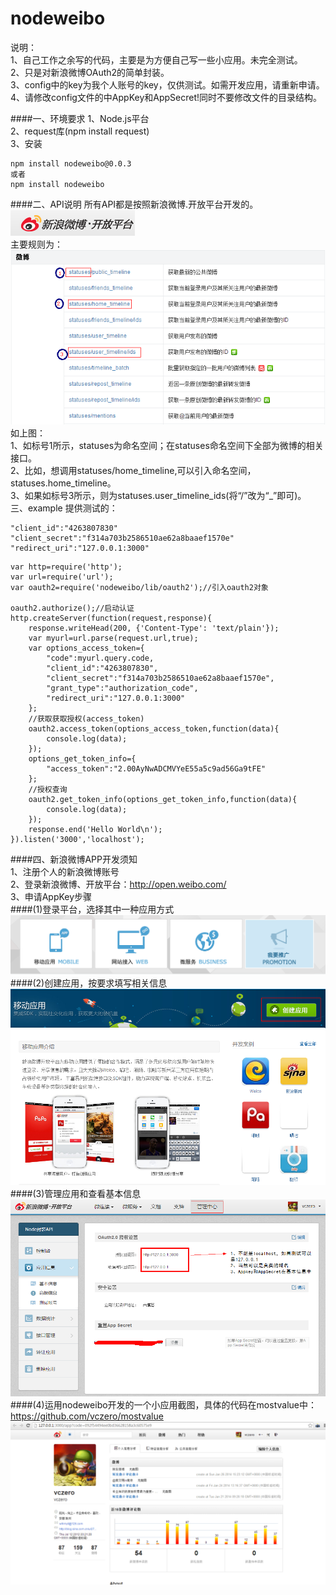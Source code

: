 nodeweibo
=========
说明：   
1、自己工作之余写的代码，主要是为方便自己写一些小应用。未完全测试。   
2、只是对新浪微博OAuth2的简单封装。   
3、config中的key为我个人账号的key，仅供测试。如需开发应用，请重新申请。     
4、请修改config文件的中AppKey和AppSecret!同时不要修改文件的目录结构。 

####一、环境要求
1、Node.js平台   
2、request库(npm install request)   
3、安装
```    
npm install nodeweibo@0.0.3   
或者   
npm install nodeweibo  
``` 
####二、API说明
所有API都是按照新浪微博.开放平台开发的。   
![Alt text](weibo.png)     
主要规则为：
![Alt text](api.png)      
如上图：    
1、如标号1所示，statuses为命名空间；在statuses命名空间下全部为微博的相关接口。    
2、比如，想调用statuses/home_timeline,可以引入命名空间，statuses.home_timeline。       
3、如果如标号3所示，则为statuses.user_timeline_ids(将“/”改为“_”即可)。   
三、example
提供测试的：
```
"client_id":"4263807830"
"client_secret":"f314a703b2586510ae62a8baaef1570e"
"redirect_uri":"127.0.0.1:3000"
```  
```    
var http=require('http');    
var url=require('url');    
var oauth2=require('nodeweibo/lib/oauth2');//引入oauth2对象      
 
oauth2.authorize();//启动认证   
http.createServer(function(request,response){   
    response.writeHead(200, {'Content-Type': 'text/plain'});   
    var myurl=url.parse(request.url,true);   
    var options_access_token={   
        "code":myurl.query.code,   
        "client_id":"4263807830",    
        "client_secret":"f314a703b2586510ae62a8baaef1570e",   
        "grant_type":"authorization_code",    
        "redirect_uri":"127.0.0.1:3000"   
    };   
	//获取获取授权(access_token)   
    oauth2.access_token(options_access_token,function(data){   
        console.log(data);   
    });   
    options_get_token_info={   
        "access_token":"2.00AyNwADCMVYeE55a5c9ad56Ga9tFE"   
    };   
	//授权查询   
    oauth2.get_token_info(options_get_token_info,function(data){   
        console.log(data);   
    });   
    response.end('Hello World\n');   
}).listen('3000','localhost');   
```  
####四、新浪微博APP开发须知      
1、注册个人的新浪微博账号  
2、登录新浪微博、开放平台：http://open.weibo.com/   
3、申请AppKey步骤       
####(1)登录平台，选择其中一种应用方式   
![Alt text](1.png)          
####(2)创建应用，按要求填写相关信息   
![Alt text](2.png)     
####(3)管理应用和查看基本信息        
![Alt text](3.png)          
####(4)运用nodeweibo开发的一个小应用截图，具体的代码在mostvalue中：https://github.com/vczero/mostvalue   
![Alt text](example.png)   


